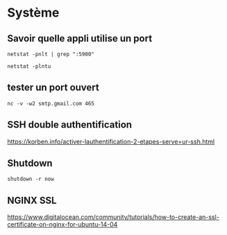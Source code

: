 # Système

## Savoir quelle appli utilise un port

`netstat -pnlt | grep ":5900"`

`netstat -plntu`

## tester un port ouvert

`nc -v -w2 smtp.gmail.com 465`

## SSH double authentification

https://korben.info/activer-lauthentification-2-etapes-serve=ur-ssh.html

## Shutdown

`shutdown -r now`

## NGINX SSL

https://www.digitalocean.com/community/tutorials/how-to-create-an-ssl-certificate-on-nginx-for-ubuntu-14-04
